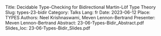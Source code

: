 Title: Decidable Type-Checking for Bidirectional Martin-Löf Type Theory
Slug: types-23-bidir
Category: Talks
Lang: fr
Date: 2023-06-12
Place: TYPES
Authors: Neel Krishnaswami, Meven Lennon-Bertrand
Presenter: Meven Lennon-Bertrand
Abstract: 23-06-Types-Bidir_Abstract.pdf
Slides_loc: 23-06-Types-Bidir_Slides.pdf
